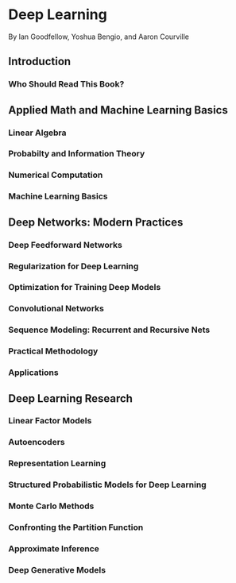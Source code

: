 # Deep Learning
By Ian Goodfellow, Yoshua Bengio, and Aaron Courville

## Introduction

### Who Should Read This Book?


## Applied Math and Machine Learning Basics

### Linear Algebra

### Probabilty and Information Theory

### Numerical Computation

### Machine Learning Basics


## Deep Networks: Modern Practices

### Deep Feedforward Networks

### Regularization for Deep Learning

### Optimization for Training Deep Models

### Convolutional Networks

### Sequence Modeling: Recurrent and Recursive Nets

### Practical Methodology

### Applications


## Deep Learning Research

### Linear Factor Models

### Autoencoders

### Representation Learning

### Structured Probabilistic Models for Deep Learning

### Monte Carlo Methods

### Confronting the Partition Function

### Approximate Inference

### Deep Generative Models

